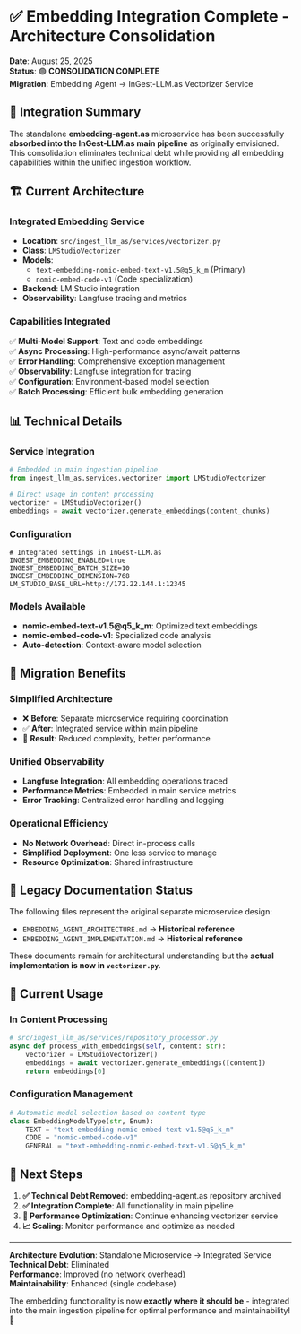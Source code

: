 # ✅ Embedding Integration Complete - Architecture Consolidation

**Date**: August 25, 2025  
**Status**: 🟢 **CONSOLIDATION COMPLETE**  
**Migration**: Embedding Agent → InGest-LLM.as Vectorizer Service

## 🎯 Integration Summary

The standalone **embedding-agent.as** microservice has been successfully **absorbed into the InGest-LLM.as main pipeline** as originally envisioned. This consolidation eliminates technical debt while providing all embedding capabilities within the unified ingestion workflow.

## 🏗️ Current Architecture

### **Integrated Embedding Service**
- **Location**: `src/ingest_llm_as/services/vectorizer.py`
- **Class**: `LMStudioVectorizer`
- **Models**: 
  - `text-embedding-nomic-embed-text-v1.5@q5_k_m` (Primary)
  - `nomic-embed-code-v1` (Code specialization)
- **Backend**: LM Studio integration
- **Observability**: Langfuse tracing and metrics

### **Capabilities Integrated**
✅ **Multi-Model Support**: Text and code embeddings  
✅ **Async Processing**: High-performance async/await patterns  
✅ **Error Handling**: Comprehensive exception management  
✅ **Observability**: Langfuse integration for tracing  
✅ **Configuration**: Environment-based model selection  
✅ **Batch Processing**: Efficient bulk embedding generation  

## 📊 Technical Details

### **Service Integration**
```python
# Embedded in main ingestion pipeline
from ingest_llm_as.services.vectorizer import LMStudioVectorizer

# Direct usage in content processing
vectorizer = LMStudioVectorizer()
embeddings = await vectorizer.generate_embeddings(content_chunks)
```

### **Configuration**
```env
# Integrated settings in InGest-LLM.as
INGEST_EMBEDDING_ENABLED=true
INGEST_EMBEDDING_BATCH_SIZE=10
INGEST_EMBEDDING_DIMENSION=768
LM_STUDIO_BASE_URL=http://172.22.144.1:12345
```

### **Models Available**
- **nomic-embed-text-v1.5@q5_k_m**: Optimized text embeddings
- **nomic-embed-code-v1**: Specialized code analysis
- **Auto-detection**: Context-aware model selection

## 🔄 Migration Benefits

### **Simplified Architecture**
- ❌ **Before**: Separate microservice requiring coordination
- ✅ **After**: Integrated service within main pipeline
- 🎯 **Result**: Reduced complexity, better performance

### **Unified Observability**
- **Langfuse Integration**: All embedding operations traced
- **Performance Metrics**: Embedded in main service metrics
- **Error Tracking**: Centralized error handling and logging

### **Operational Efficiency**
- **No Network Overhead**: Direct in-process calls
- **Simplified Deployment**: One less service to manage
- **Resource Optimization**: Shared infrastructure

## 📁 Legacy Documentation Status

The following files represent the original separate microservice design:
- `EMBEDDING_AGENT_ARCHITECTURE.md` → **Historical reference**
- `EMBEDDING_AGENT_IMPLEMENTATION.md` → **Historical reference**

These documents remain for architectural understanding but the **actual implementation is now in `vectorizer.py`**.

## 🎯 Current Usage

### **In Content Processing**
```python
# src/ingest_llm_as/services/repository_processor.py
async def process_with_embeddings(self, content: str):
    vectorizer = LMStudioVectorizer()
    embeddings = await vectorizer.generate_embeddings([content])
    return embeddings[0]
```

### **Configuration Management**
```python
# Automatic model selection based on content type
class EmbeddingModelType(str, Enum):
    TEXT = "text-embedding-nomic-embed-text-v1.5@q5_k_m"
    CODE = "nomic-embed-code-v1"
    GENERAL = "text-embedding-nomic-embed-text-v1.5@q5_k_m"
```

## 🚀 Next Steps

1. **✅ Technical Debt Removed**: embedding-agent.as repository archived
2. **✅ Integration Complete**: All functionality in main pipeline
3. **🎯 Performance Optimization**: Continue enhancing vectorizer service
4. **📈 Scaling**: Monitor performance and optimize as needed

---

**Architecture Evolution**: Standalone Microservice → Integrated Service  
**Technical Debt**: Eliminated  
**Performance**: Improved (no network overhead)  
**Maintainability**: Enhanced (single codebase)  

The embedding functionality is now **exactly where it should be** - integrated into the main ingestion pipeline for optimal performance and maintainability! 🎯
